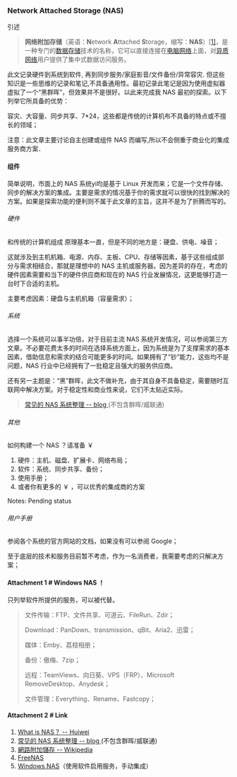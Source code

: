 ### Network Attached Storage (NAS)

引述

> **网络附加存储**（英语：**N**etwork **A**ttached **S**torage，缩写：**NAS**）[[1\]](https://zh.wikipedia.org/wiki/網路附加儲存#cite_note-1)，是一种专门的[数据存储](https://zh.wikipedia.org/w/index.php?title=資料儲存&action=edit&redlink=1)技术的名称，它可以直接连接在[电脑网络](https://zh.wikipedia.org/wiki/电脑网络)上面，对[异质网络](https://zh.wikipedia.org/wiki/異質網路)用户提供了集中式数据访问服务。

此文记录硬件到系统到软件, 再到同步服务/家庭影音/文件备份/异常容灾. 但这些知识是一些思维的记录和笔记,不具备通用性。最初记录此笔记是因为使用虚拟器虚拟了一个“黑群晖”，但效果并不是很好。以此来完成我 NAS 最初的探索。以下列举它所具备的优势：

 容灾、大容量、同步共享、7*24，这些都是传统的计算机布不具备的特点或不擅长的领域；

注意：此文章主要讨论自主创建或组件 NAS 而编写,所以不会侧重于商业化的集成服务商方案．

#### 组件

简单说明，市面上的 NAS 系统yi均是基于 Linux 开发而来；它是一个文件存储、同步的解决方案的集成。主要是需求的情况基于你的需求就可以很快的找到解决的方案。如果是探索功能的便利则不属于此文章的主旨，这并不是为了折腾而写的。

###### 硬件

和传统的计算机组成 原理基本一直，但是不同的地方是：硬盘、供电、噪音；

这就涉及到主机机箱、电源、内存、主板、CPU、存储等因素，基于这些组成部分与需求相结合，那就是理想中的 NAS 主机或服务器。因为差异的存在，考虑的硬件因素需要和当下的硬件供应商和现在的 NAS 行业发展情况，这更能够打造一台时下合适的主机。

主要考虑因素：硬盘与主机机箱（容量需求）；

###### 系统

选择一个系统可以事半功倍，对于目前主流 NAS 系统开发情况，可以参阅第三方文章。不必要花费太多的时间在选择系统方面上，因为系统是为了支撑需求的基本因素，借助信息和需求的结合可能更多的时间。如果拥有了“钞”能力，这些均不是问题，NAS 行业中已经拥有了一批稳定且强大的服务供应商。

还有另一主题是：“黑”群晖，此文不做补充，由于其自身不具备稳定，需要随时互联网中解决方案。对于稳定性和商业性来说，它们不太贴近实际。

> [常见的 NAS 系统整理 -- blog ](http://einverne.github.io/post/2020/02/nas-operating-system-choice.html) (不包含群晖/威联通)

###### 其他

如何构建一个 NAS ？请准备 ￥

1. 硬件：主机、磁盘、扩展卡、网络布局；
2. 软件：系统、同步共享、备份；
3. 使用手册；
4. 或者你有更多的 ￥ ，可以优秀的集成商的方案

Notes: Pending status

###### 用户手册

参阅各个系统的官方网站的文档，如果没有可以参阅 Google；

至于底层的技术和服务目前暂不考虑，作为一名消费者，我需要考虑的只解决方案；

#### Attachment 1 # Windows NAS ！

只列举软件所提供的服务，可以被代替。

> 文件传输：FTP、文件共享、可道云、FileRun、Zdir；
>
> Download：PanDown、transmission、qBit、Aria2、迅雷；
>
> 媒体：Emby、荔枝相册；
>
> 备份：傲梅、7zip；
>
> 远程：TeamViews、向日葵、VPS（FRP）、Microsoft RemoveDesktop、Anydesk；
>
> 文件管理：Everything、Rename、Fastcopy；

#### Attachment 2 # Link

1. [What is NAS？ -- Huiwei](https://support.huawei.com/enterprise/zh/doc/EDOC1100096896)
2.  [常见的 NAS 系统整理 -- blog ](http://einverne.github.io/post/2020/02/nas-operating-system-choice.html) (不包含群晖/威联通)
3. [網路附加儲存 -- Wikipedia](https://zh.wikipedia.org/wiki/網路附加儲存)
4. [FreeNAS](www.freenas.org)
5. [Windows NAS](https://post.smzdm.com/p/ammkggrz/)（使用软件启用服务，手动集成）

